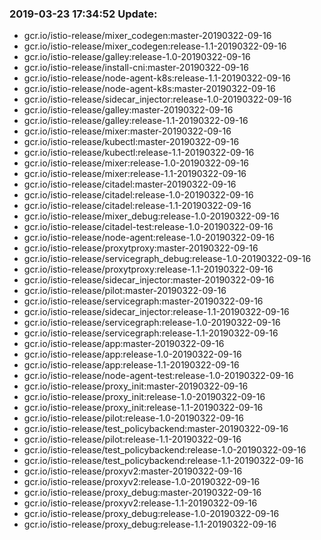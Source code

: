 ### 2019-03-23 17:34:52 Update:

- gcr.io/istio-release/mixer_codegen:master-20190322-09-16
- gcr.io/istio-release/mixer_codegen:release-1.1-20190322-09-16
- gcr.io/istio-release/galley:release-1.0-20190322-09-16
- gcr.io/istio-release/install-cni:master-20190322-09-16
- gcr.io/istio-release/node-agent-k8s:release-1.1-20190322-09-16
- gcr.io/istio-release/node-agent-k8s:master-20190322-09-16
- gcr.io/istio-release/sidecar_injector:release-1.0-20190322-09-16
- gcr.io/istio-release/galley:master-20190322-09-16
- gcr.io/istio-release/galley:release-1.1-20190322-09-16
- gcr.io/istio-release/mixer:master-20190322-09-16
- gcr.io/istio-release/kubectl:master-20190322-09-16
- gcr.io/istio-release/kubectl:release-1.1-20190322-09-16
- gcr.io/istio-release/mixer:release-1.0-20190322-09-16
- gcr.io/istio-release/mixer:release-1.1-20190322-09-16
- gcr.io/istio-release/citadel:master-20190322-09-16
- gcr.io/istio-release/citadel:release-1.0-20190322-09-16
- gcr.io/istio-release/citadel:release-1.1-20190322-09-16
- gcr.io/istio-release/mixer_debug:release-1.0-20190322-09-16
- gcr.io/istio-release/citadel-test:release-1.0-20190322-09-16
- gcr.io/istio-release/node-agent:release-1.0-20190322-09-16
- gcr.io/istio-release/proxytproxy:master-20190322-09-16
- gcr.io/istio-release/servicegraph_debug:release-1.0-20190322-09-16
- gcr.io/istio-release/proxytproxy:release-1.1-20190322-09-16
- gcr.io/istio-release/sidecar_injector:master-20190322-09-16
- gcr.io/istio-release/pilot:master-20190322-09-16
- gcr.io/istio-release/servicegraph:master-20190322-09-16
- gcr.io/istio-release/sidecar_injector:release-1.1-20190322-09-16
- gcr.io/istio-release/servicegraph:release-1.0-20190322-09-16
- gcr.io/istio-release/servicegraph:release-1.1-20190322-09-16
- gcr.io/istio-release/app:master-20190322-09-16
- gcr.io/istio-release/app:release-1.0-20190322-09-16
- gcr.io/istio-release/app:release-1.1-20190322-09-16
- gcr.io/istio-release/node-agent-test:release-1.0-20190322-09-16
- gcr.io/istio-release/proxy_init:master-20190322-09-16
- gcr.io/istio-release/proxy_init:release-1.0-20190322-09-16
- gcr.io/istio-release/proxy_init:release-1.1-20190322-09-16
- gcr.io/istio-release/pilot:release-1.0-20190322-09-16
- gcr.io/istio-release/test_policybackend:master-20190322-09-16
- gcr.io/istio-release/pilot:release-1.1-20190322-09-16
- gcr.io/istio-release/test_policybackend:release-1.0-20190322-09-16
- gcr.io/istio-release/test_policybackend:release-1.1-20190322-09-16
- gcr.io/istio-release/proxyv2:master-20190322-09-16
- gcr.io/istio-release/proxyv2:release-1.0-20190322-09-16
- gcr.io/istio-release/proxy_debug:master-20190322-09-16
- gcr.io/istio-release/proxyv2:release-1.1-20190322-09-16
- gcr.io/istio-release/proxy_debug:release-1.0-20190322-09-16
- gcr.io/istio-release/proxy_debug:release-1.1-20190322-09-16
